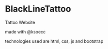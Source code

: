 # BlackLineTattoo
Tattoo Website

made with @ksoecc

technologies used are html, css, js and bootstrap
